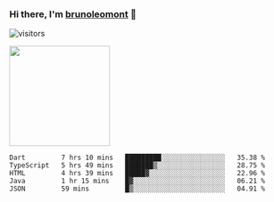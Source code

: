 ### Hi there, I'm [brunoleomont](https://www.linkedin.com/in/brunoleomont/) 👋

![visitors](https://visitor-badge.glitch.me/badge?page_id=page.id)

<img height="180em" src="https://github-readme-stats.vercel.app/api?username=brunoleomont&show_icons=true&hide_border=true&&count_private=true&include_all_commits=true" />

<!--START_SECTION:waka-->
```text
Dart         7 hrs 10 mins   █████████░░░░░░░░░░░░░░░░   35.38 % 
TypeScript   5 hrs 49 mins   ███████▒░░░░░░░░░░░░░░░░░   28.75 % 
HTML         4 hrs 39 mins   █████▓░░░░░░░░░░░░░░░░░░░   22.96 % 
Java         1 hr 15 mins    █▓░░░░░░░░░░░░░░░░░░░░░░░   06.21 % 
JSON         59 mins         █▒░░░░░░░░░░░░░░░░░░░░░░░   04.91 % 
```
<!--END_SECTION:waka-->

<!--
**brunoleomont/brunoleomont** is a ✨ _special_ ✨ repository because its `README.md` (this file) appears on your GitHub profile.

Here are some ideas to get you started:

- 🔭 I’m currently working on ...
- 🌱 I’m currently learning ...
- 👯 I’m looking to collaborate on ...
- 🤔 I’m looking for help with ...
- 💬 Ask me about ...
- 📫 How to reach me: ...
- 😄 Pronouns: ...
- ⚡ Fun fact: ...
-->

